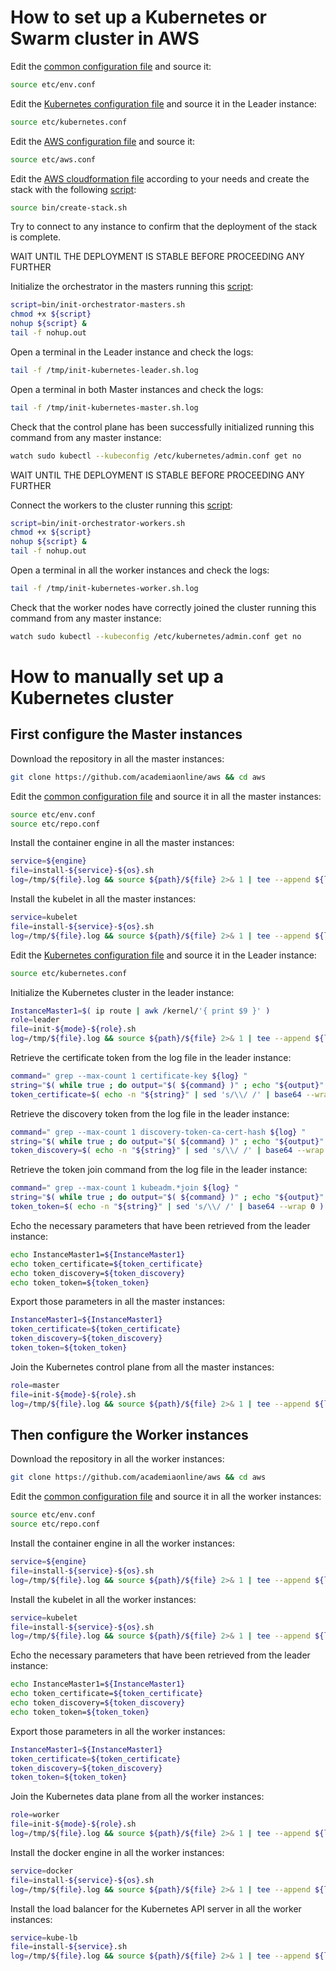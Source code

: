 # How to set up a Kubernetes or Swarm cluster in AWS

Edit the [common configuration file](etc/env.conf) and source it:
```bash
source etc/env.conf
```
Edit the [Kubernetes configuration file](etc/kubernetes.conf) and source it in the Leader instance:
```bash
source etc/kubernetes.conf
```
Edit the [AWS configuration file](etc/aws.conf) and source it:
```bash
source etc/aws.conf
```
Edit the [AWS cloudformation file](etc/cloudformation/infra-3masters-3workers-https.yaml) according to your needs and create the stack with the following [script](bin/create-stack.sh):
```bash
source bin/create-stack.sh
```
Try to connect to any instance to confirm that the deployment of the stack is complete.

WAIT UNTIL THE DEPLOYMENT IS STABLE BEFORE PROCEEDING ANY FURTHER

Initialize the orchestrator in the masters running this [script](bin/init-orchestrator-masters.sh):
```bash
script=bin/init-orchestrator-masters.sh
chmod +x ${script}
nohup ${script} &
tail -f nohup.out
```
Open a terminal in the Leader instance and check the logs:
```bash
tail -f /tmp/init-kubernetes-leader.sh.log
```
Open a terminal in both Master instances and check the logs:
```bash
tail -f /tmp/init-kubernetes-master.sh.log
```
Check that the control plane has been successfully initialized running this command from any master instance:
```bash
watch sudo kubectl --kubeconfig /etc/kubernetes/admin.conf get no
```
WAIT UNTIL THE DEPLOYMENT IS STABLE BEFORE PROCEEDING ANY FURTHER

Connect the workers to the cluster running this [script](bin/init-orchestrator-workers.sh):
```bash
script=bin/init-orchestrator-workers.sh
chmod +x ${script}
nohup ${script} &
tail -f nohup.out
```
Open a terminal in all the worker instances and check the logs:
```bash
tail -f /tmp/init-kubernetes-worker.sh.log
```
Check that the worker nodes have correctly joined the cluster running this command from any master instance:
```bash
watch sudo kubectl --kubeconfig /etc/kubernetes/admin.conf get no
```
# How to manually set up a Kubernetes cluster

## First configure the Master instances
Download the repository in all the master instances:
```bash
git clone https://github.com/academiaonline/aws && cd aws
```
Edit the [common configuration file](etc/env.conf) and source it in all the master instances:
```bash
source etc/env.conf
source etc/repo.conf
```
Install the container engine in all the master instances:
```bash
service=${engine}
file=install-${service}-${os}.sh
log=/tmp/${file}.log && source ${path}/${file} 2>& 1 | tee --append ${log}
```
Install the kubelet in all the master instances:
```bash
service=kubelet
file=install-${service}-${os}.sh
log=/tmp/${file}.log && source ${path}/${file} 2>& 1 | tee --append ${log}
```
Edit the [Kubernetes configuration file](etc/kubernetes.conf) and source it in the Leader instance:
```bash
source etc/kubernetes.conf
```
Initialize the Kubernetes cluster in the leader instance:
```bash
InstanceMaster1=$( ip route | awk /kernel/'{ print $9 }' )
role=leader
file=init-${mode}-${role}.sh
log=/tmp/${file}.log && source ${path}/${file} 2>& 1 | tee --append ${log}
```
Retrieve the certificate token from the log file in the leader instance:
```bash
command=" grep --max-count 1 certificate-key ${log} "
string="$( while true ; do output="$( ${command} )" ; echo "${output}" | grep -q ERROR && continue ; echo "${output}" | grep [a-zA-Z0-9] && break ; done ; )"
token_certificate=$( echo -n "${string}" | sed 's/\\/ /' | base64 --wrap 0 )
```
Retrieve the discovery token from the log file in the leader instance:
```bash
command=" grep --max-count 1 discovery-token-ca-cert-hash ${log} "
string="$( while true ; do output="$( ${command} )" ; echo "${output}" | grep -q ERROR && continue ; echo "${output}" | grep [a-zA-Z0-9] && break ; done ; )"
token_discovery=$( echo -n "${string}" | sed 's/\\/ /' | base64 --wrap 0 )
```
Retrieve the token join command from the log file in the leader instance:
```bash
command=" grep --max-count 1 kubeadm.*join ${log} "
string="$( while true ; do output="$( ${command} )" ; echo "${output}" | grep -q ERROR && continue ; echo "${output}" | grep [a-zA-Z0-9] && break ; done ; )"
token_token=$( echo -n "${string}" | sed 's/\\/ /' | base64 --wrap 0 )
```
Echo the necessary parameters that have been retrieved from the leader instance:
```bash
echo InstanceMaster1=${InstanceMaster1}
echo token_certificate=${token_certificate}
echo token_discovery=${token_discovery}
echo token_token=${token_token}
```
Export those parameters in all the master instances:
```bash
InstanceMaster1=${InstanceMaster1}
token_certificate=${token_certificate}
token_discovery=${token_discovery}
token_token=${token_token}
```
Join the Kubernetes control plane from all the master instances:
```bash
role=master
file=init-${mode}-${role}.sh
log=/tmp/${file}.log && source ${path}/${file} 2>& 1 | tee --append ${log}
```
## Then configure the Worker instances

Download the repository in all the worker instances:
```bash
git clone https://github.com/academiaonline/aws && cd aws
```
Edit the [common configuration file](etc/env.conf) and source it in all the worker instances:
```bash
source etc/env.conf
source etc/repo.conf
```
Install the container engine in all the worker instances:
```bash
service=${engine}
file=install-${service}-${os}.sh
log=/tmp/${file}.log && source ${path}/${file} 2>& 1 | tee --append ${log}
```
Install the kubelet in all the worker instances:
```bash
service=kubelet
file=install-${service}-${os}.sh
log=/tmp/${file}.log && source ${path}/${file} 2>& 1 | tee --append ${log}
```
Echo the necessary parameters that have been retrieved from the leader instance:
```bash
echo InstanceMaster1=${InstanceMaster1}
echo token_certificate=${token_certificate}
echo token_discovery=${token_discovery}
echo token_token=${token_token}
```
Export those parameters in all the worker instances:
```bash
InstanceMaster1=${InstanceMaster1}
token_certificate=${token_certificate}
token_discovery=${token_discovery}
token_token=${token_token}
```
Join the Kubernetes data plane from all the worker instances:
```bash
role=worker
file=init-${mode}-${role}.sh
log=/tmp/${file}.log && source ${path}/${file} 2>& 1 | tee --append ${log}
```
Install the docker engine in all the worker instances:
```bash
service=docker
file=install-${service}-${os}.sh
log=/tmp/${file}.log && source ${path}/${file} 2>& 1 | tee --append ${log}
```
Install the load balancer for the Kubernetes API server in all the worker instances:
```bash
service=kube-lb
file=install-${service}.sh
log=/tmp/${file}.log && source ${path}/${file} 2>& 1 | tee --append ${log}
```


